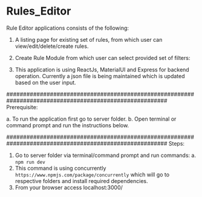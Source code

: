 # Rules_Editor

Rule Editor applications consists of the following:

1. A listing page for existing set of rules, from which user can view/edit/delete/create rules.
   
2. Create Rule Module from which user can select provided set of filters:
  
3. This application is using ReactJs, MaterialUI and Express for backend operation. Currently a json file is being maintained which is updated based on the user input.

########################################################################################################
Prerequisite:

a. To run the application first go to server folder.
b. Open terminal or command prompt and run the instructions below.

########################################################################################################
Steps:

1. Go to server folder via terminal/command prompt and run commands:
   a. `npm run dev`
2. This command is using concurrently `https://www.npmjs.com/package/concurrently` which will go to respective folders and install required dependencies.
3. From your browser access localhost:3000/

